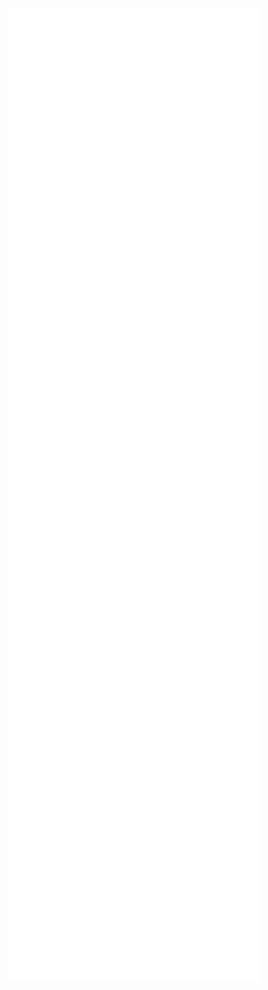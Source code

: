<picture>
  <p align="center">
    <img src="/github-metrics.svg" alt="Metrics" width="80%">
  </p>  
</picture>
